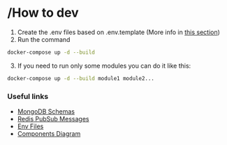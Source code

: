 # /How to dev

1. Create the .env files based on .env.template (More info in [this section](env.md))
2. Run the command

```bash
docker-compose up -d --build
```

3. If you need to run only some modules you can do it like this:

```bash
docker-compose up -d --build module1 module2...
```

### Useful links

- [MongoDB Schemas](mongo/schemas/)
- [Redis PubSub Messages](redis/)
- [Env Files](env.md)
- [Components Diagram](components/)
